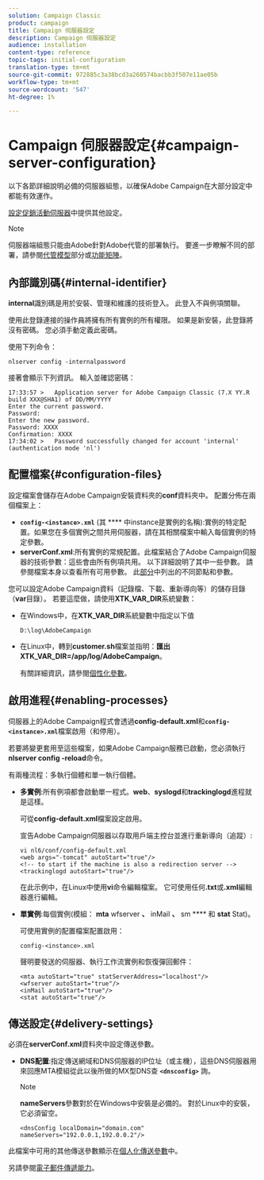 ```yaml
---
solution: Campaign Classic
product: campaign
title: Campaign 伺服器設定
description: Campaign 伺服器設定
audience: installation
content-type: reference
topic-tags: initial-configuration
translation-type: tm+mt
source-git-commit: 972885c3a38bcd3a260574bacbb3f507e11ae05b
workflow-type: tm+mt
source-wordcount: '547'
ht-degree: 1%

---
```



# Campaign 伺服器設定{#campaign-server-configuration}

以下各節詳細說明必備的伺服器組態，以確保Adobe Campaign在大部分設定中都能有效運作。

[設定促銷活動伺服器](../../installation/using/configuring-campaign-server.md)中提供其他設定。

>[!NOTE]
>
>伺服器端組態只能由Adobe針對Adobe代管的部署執行。 要進一步瞭解不同的部署，請參閱[代管模型](../../installation/using/hosting-models.md)部分或[功能矩陣](../../installation/using/capability-matrix.md)。

## 內部識別碼{#internal-identifier}

**internal**&#x200B;識別碼是用於安裝、管理和維護的技術登入。 此登入不與例項關聯。

使用此登錄連接的操作員將擁有所有實例的所有權限。 如果是新安裝，此登錄將沒有密碼。 您必須手動定義此密碼。

使用下列命令：

```
nlserver config -internalpassword
```

接著會顯示下列資訊。 輸入並確認密碼：

```
17:33:57 >   Application server for Adobe Campaign Classic (7.X YY.R build XXX@SHA1) of DD/MM/YYYY
Enter the current password.
Password:
Enter the new password.
Password: XXXX
Confirmation: XXXX
17:34:02 >   Password successfully changed for account 'internal' (authentication mode 'nl')
```

## 配置檔案{#configuration-files}

設定檔案會儲存在Adobe Campaign安裝資料夾的&#x200B;**conf**&#x200B;資料夾中。 配置分佈在兩個檔案上：

* **`config-<instance>.xml`** (其 **** 中instance是實例的名稱):實例的特定配置。如果您在多個實例之間共用伺服器，請在其相關檔案中輸入每個實例的特定參數。
* **serverConf.xml**:所有實例的常規配置。此檔案結合了Adobe Campaign伺服器的技術參數：這些會由所有例項共用。 以下詳細說明了其中一些參數。 請參閱檔案本身以查看所有可用參數。 此[部分](../../installation/using/the-server-configuration-file.md)中列出的不同節點和參數。

您可以設定Adobe Campaign資料（記錄檔、下載、重新導向等）的儲存目錄（**var**&#x200B;目錄）。 若要這麼做，請使用&#x200B;**XTK_VAR_DIR**&#x200B;系統變數：

* 在Windows中，在&#x200B;**XTK_VAR_DIR**&#x200B;系統變數中指定以下值

   ```
   D:\log\AdobeCampaign
   ```

* 在Linux中，轉到&#x200B;**customer.sh**&#x200B;檔案並指明：**匯出XTK_VAR_DIR=/app/log/AdobeCampaign**。

   有關詳細資訊，請參閱[個性化參數](../../installation/using/installing-packages-with-linux.md#personalizing-parameters)。

## 啟用進程{#enabling-processes}

伺服器上的Adobe Campaign程式會透過&#x200B;**config-default.xml**&#x200B;和&#x200B;**`config-<instance>.xml`**&#x200B;檔案啟用（和停用）。

若要將變更套用至這些檔案，如果Adobe Campaign服務已啟動，您必須執行&#x200B;**nlserver config -reload**&#x200B;命令。

有兩種流程：多執行個體和單一執行個體。

* **多實例**:所有例項都會啟動單一程式。**web**、**syslogd**&#x200B;和&#x200B;**trackinglogd**&#x200B;進程就是這樣。

   可從&#x200B;**config-default.xml**&#x200B;檔案設定啟用。

   宣告Adobe Campaign伺服器以存取用戶端主控台並進行重新導向（追蹤）:

   ```
   vi nl6/conf/config-default.xml
   <web args="-tomcat" autoStart="true"/>  
   <!-- to start if the machine is also a redirection server -->  
   <trackinglogd autoStart="true"/>
   ```

   在此示例中，在Linux中使用&#x200B;**vi**&#x200B;命令編輯檔案。 它可使用任何&#x200B;**.txt**&#x200B;或&#x200B;**.xml**&#x200B;編輯器進行編輯。

* **單實例**:每個實例(模組： **mta** wfserver **、** inMail **、** sm **** 和 **stat** Stat)。

   可使用實例的配置檔案配置啟用：

   ```
   config-<instance>.xml
   ```

   聲明要發送的伺服器、執行工作流實例和恢復彈回郵件：

   ```
   <mta autoStart="true" statServerAddress="localhost"/>
   <wfserver autoStart="true"/>  
   <inMail autoStart="true"/>
   <stat autoStart="true"/>
   ```

## 傳送設定{#delivery-settings}

必須在&#x200B;**serverConf.xml**&#x200B;資料夾中設定傳送參數。

* **DNS配置**:指定傳送網域和DNS伺服器的IP位址（或主機），這些DNS伺服器用來回應MTA模組從此以後所做的MX型DNS查 **`<dnsconfig>`** 詢。

   >[!NOTE]
   >
   >**nameServers**&#x200B;參數對於在Windows中安裝是必備的。 對於Linux中的安裝，它必須留空。

   ```
   <dnsConfig localDomain="domain.com" nameServers="192.0.0.1,192.0.0.2"/>
   ```

此檔案中可用的其他傳送參數顯示在[個人化傳送參數](../../installation/using/configuring-campaign-server.md#personalizing-delivery-parameters)中。

另請參閱[電子郵件傳遞能力](../../installation/using/email-deliverability.md)。
